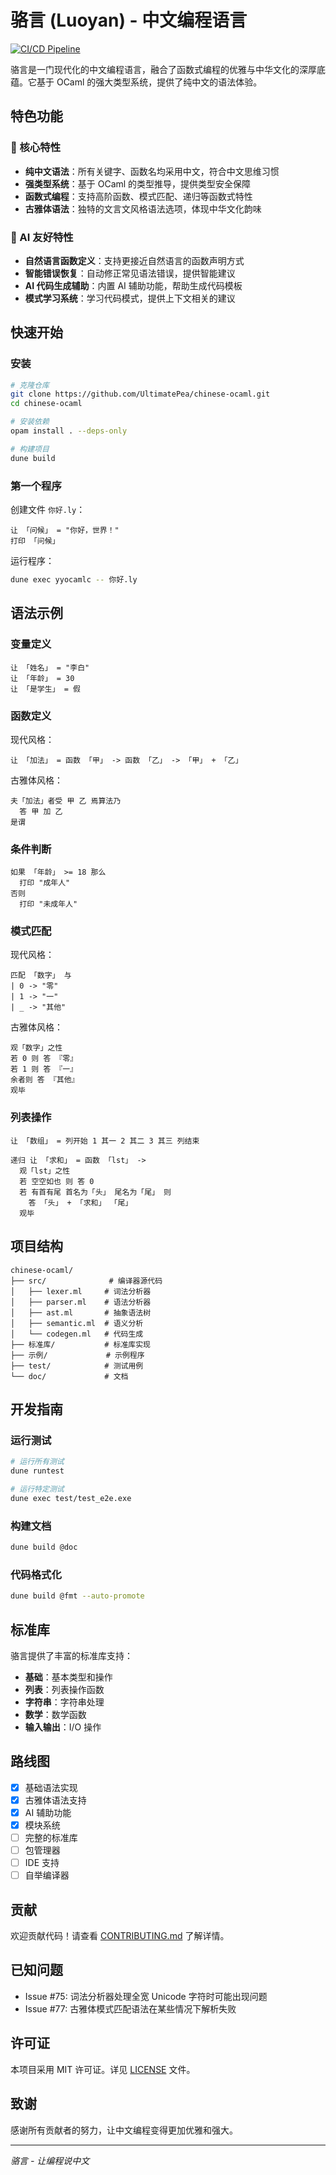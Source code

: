 # 骆言 (Luoyan) - 中文编程语言

[![CI/CD Pipeline](https://github.com/UltimatePea/chinese-ocaml/actions/workflows/ci.yml/badge.svg)](https://github.com/UltimatePea/chinese-ocaml/actions/workflows/ci.yml)

骆言是一门现代化的中文编程语言，融合了函数式编程的优雅与中华文化的深厚底蕴。它基于 OCaml 的强大类型系统，提供了纯中文的语法体验。

<!-- 修复Issue #87进行中：移除现代风格支持，只保留古雅风格 -->

## 特色功能

### 🎯 核心特性
- **纯中文语法**：所有关键字、函数名均采用中文，符合中文思维习惯
- **强类型系统**：基于 OCaml 的类型推导，提供类型安全保障
- **函数式编程**：支持高阶函数、模式匹配、递归等函数式特性
- **古雅体语法**：独特的文言文风格语法选项，体现中华文化韵味

### 🤖 AI 友好特性
- **自然语言函数定义**：支持更接近自然语言的函数声明方式
- **智能错误恢复**：自动修正常见语法错误，提供智能建议
- **AI 代码生成辅助**：内置 AI 辅助功能，帮助生成代码模板
- **模式学习系统**：学习代码模式，提供上下文相关的建议

## 快速开始

### 安装

```bash
# 克隆仓库
git clone https://github.com/UltimatePea/chinese-ocaml.git
cd chinese-ocaml

# 安装依赖
opam install . --deps-only

# 构建项目
dune build
```

### 第一个程序

创建文件 `你好.ly`：

```luoyan
让 「问候」 = "你好，世界！"
打印 「问候」
```

运行程序：

```bash
dune exec yyocamlc -- 你好.ly
```

## 语法示例

### 变量定义

```luoyan
让 「姓名」 = "李白"
让 「年龄」 = 30
让 「是学生」 = 假
```

### 函数定义

现代风格：
```luoyan
让 「加法」 = 函数 「甲」 -> 函数 「乙」 -> 「甲」 + 「乙」
```

古雅体风格：
```luoyan
夫「加法」者受 甲 乙 焉算法乃
  答 甲 加 乙
是谓
```

### 条件判断

```luoyan
如果 「年龄」 >= 18 那么
  打印 "成年人"
否则
  打印 "未成年人"
```

### 模式匹配

现代风格：
```luoyan
匹配 「数字」 与
| 0 -> "零"
| 1 -> "一"
| _ -> "其他"
```

古雅体风格：
```luoyan
观「数字」之性
若 0 则 答 『零』
若 1 则 答 『一』
余者则 答 『其他』
观毕
```

### 列表操作

```luoyan
让 「数组」 = 列开始 1 其一 2 其二 3 其三 列结束

递归 让 「求和」 = 函数 「lst」 ->
  观「lst」之性
  若 空空如也 则 答 0
  若 有首有尾 首名为「头」 尾名为「尾」 则
    答 「头」 + 「求和」 「尾」
  观毕
```

## 项目结构

```
chinese-ocaml/
├── src/              # 编译器源代码
│   ├── lexer.ml     # 词法分析器
│   ├── parser.ml    # 语法分析器
│   ├── ast.ml       # 抽象语法树
│   ├── semantic.ml  # 语义分析
│   └── codegen.ml   # 代码生成
├── 标准库/           # 标准库实现
├── 示例/             # 示例程序
├── test/            # 测试用例
└── doc/             # 文档
```

## 开发指南

### 运行测试

```bash
# 运行所有测试
dune runtest

# 运行特定测试
dune exec test/test_e2e.exe
```

### 构建文档

```bash
dune build @doc
```

### 代码格式化

```bash
dune build @fmt --auto-promote
```

## 标准库

骆言提供了丰富的标准库支持：

- **基础**：基本类型和操作
- **列表**：列表操作函数
- **字符串**：字符串处理
- **数学**：数学函数
- **输入输出**：I/O 操作

## 路线图

- [x] 基础语法实现
- [x] 古雅体语法支持
- [x] AI 辅助功能
- [x] 模块系统
- [ ] 完整的标准库
- [ ] 包管理器
- [ ] IDE 支持
- [ ] 自举编译器

## 贡献

欢迎贡献代码！请查看 [CONTRIBUTING.md](CONTRIBUTING.md) 了解详情。

## 已知问题

- Issue #75: 词法分析器处理全宽 Unicode 字符时可能出现问题
- Issue #77: 古雅体模式匹配语法在某些情况下解析失败

## 许可证

本项目采用 MIT 许可证。详见 [LICENSE](LICENSE) 文件。

## 致谢

感谢所有贡献者的努力，让中文编程变得更加优雅和强大。

---

*骆言 - 让编程说中文*